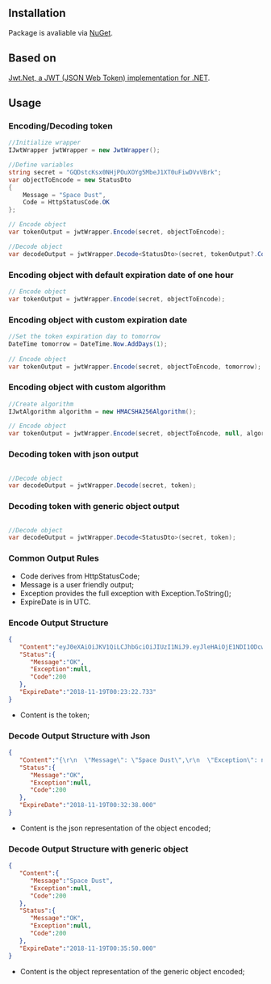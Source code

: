 ## Installation
Package is avaliable via [NuGet](https://nuget.org/packages/JwtWrapper).

## Based on
[Jwt.Net, a JWT (JSON Web Token) implementation for .NET](https://github.com/jwt-dotnet/jwt).

## Usage
### Encoding/Decoding token

```csharp
//Initialize wrapper
IJwtWrapper jwtWrapper = new JwtWrapper();

//Define variables
string secret = "GQDstcKsx0NHjPOuXOYg5MbeJ1XT0uFiwDVvVBrk";
var objectToEncode = new StatusDto
{
    Message = "Space Dust",
    Code = HttpStatusCode.OK
};

// Encode object
var tokenOutput = jwtWrapper.Encode(secret, objectToEncode);

//Decode object
var decodeOutput = jwtWrapper.Decode<StatusDto>(secret, tokenOutput?.Content);
```

### Encoding object with default expiration date of one hour

```csharp
// Encode object
var tokenOutput = jwtWrapper.Encode(secret, objectToEncode);
```

### Encoding object with custom expiration date

```csharp
//Set the token expiration day to tomorrow
DateTime tomorrow = DateTime.Now.AddDays(1);
            
// Encode object
var tokenOutput = jwtWrapper.Encode(secret, objectToEncode, tomorrow);
```

### Encoding object with custom algorithm

```csharp
//Create algorithm
IJwtAlgorithm algorithm = new HMACSHA256Algorithm();

// Encode object
var tokenOutput = jwtWrapper.Encode(secret, objectToEncode, null, algorithm);
```

### Decoding token with json output

```csharp

//Decode object
var decodeOutput = jwtWrapper.Decode(secret, token);

```
### Decoding token with generic object output

```csharp

//Decode object
var decodeOutput = jwtWrapper.Decode<StatusDto>(secret, token);

```

### Common Output Rules

- Code derives from HttpStatusCode;
- Message is a user friendly output;
- Exception provides the full exception with Exception.ToString();
- ExpireDate is in UTC.

### Encode Output Structure

```json
{  
   "Content":"eyJ0eXAiOiJKV1QiLCJhbGciOiJIUzI1NiJ9.eyJleHAiOjE1NDI1ODcwMDIsImNvbnRlbnQiOnsiTWVzc2FnZSI6IlNwYWNlIER1c3QiLCJFeGNlcHRpb24iOm51bGwsIkNvZGUiOjIwMH19.XIspg2C2SEt9j_tWlar6-OMwJLddHkeaU4UwNhL5dAI",
   "Status":{  
      "Message":"OK",
      "Exception":null,
      "Code":200
   },
   "ExpireDate":"2018-11-19T00:23:22.733"
}

```
- Content is the token;

### Decode Output Structure with Json

```json
{  
   "Content":"{\r\n  \"Message\": \"Space Dust\",\r\n  \"Exception\": null,\r\n  \"Code\": 200\r\n}",
   "Status":{  
      "Message":"OK",
      "Exception":null,
      "Code":200
   },
   "ExpireDate":"2018-11-19T00:32:38.000"
}

```
- Content is the json representation of the object encoded;

### Decode Output Structure with generic object

```json
{  
   "Content":{  
      "Message":"Space Dust",
      "Exception":null,
      "Code":200
   },
   "Status":{  
      "Message":"OK",
      "Exception":null,
      "Code":200
   },
   "ExpireDate":"2018-11-19T00:35:50.000"
}

```
- Content is the object representation of the generic object encoded;

